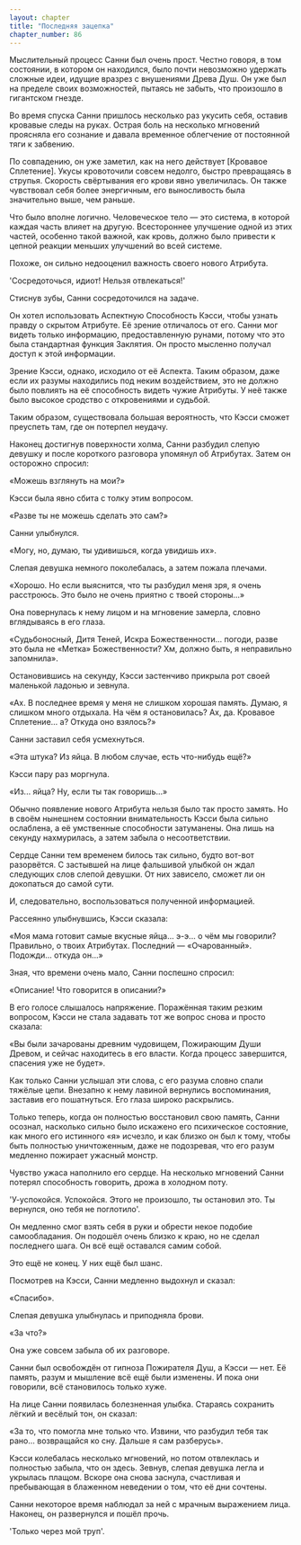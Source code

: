 ```yaml
---
layout: chapter
title: "Последняя зацепка"
chapter_number: 86
---
```


Мыслительный процесс Санни был очень прост. Честно говоря, в том состоянии, в котором он находился, было почти невозможно удержать сложные идеи, идущие вразрез с внушениями Древа Душ. Он уже был на пределе своих возможностей, пытаясь не забыть, что произошло в гигантском гнезде.

Во время спуска Санни пришлось несколько раз укусить себя, оставив кровавые следы на руках. Острая боль на несколько мгновений проясняла его сознание и давала временное облегчение от постоянной тяги к забвению.

По совпадению, он уже заметил, как на него действует [Кровавое Сплетение]. Укусы кровоточили совсем недолго, быстро превращаясь в струпья. Скорость свёртывания его крови явно увеличилась. Он также чувствовал себя более энергичным, его выносливость была значительно выше, чем раньше.

Что было вполне логично. Человеческое тело — это система, в которой каждая часть влияет на другую. Всестороннее улучшение одной из этих частей, особенно такой важной, как кровь, должно было привести к цепной реакции меньших улучшений во всей системе.

Похоже, он сильно недооценил важность своего нового Атрибута.

'Сосредоточься, идиот! Нельзя отвлекаться!'

Стиснув зубы, Санни сосредоточился на задаче.

Он хотел использовать Аспектную Способность Кэсси, чтобы узнать правду о скрытом Атрибуте. Её зрение отличалось от его. Санни мог видеть только информацию, предоставленную рунами, потому что это была стандартная функция Заклятия. Он просто мысленно получал доступ к этой информации.

Зрение Кэсси, однако, исходило от её Аспекта. Таким образом, даже если их разумы находились под неким воздействием, это не должно было повлиять на её способность видеть чужие Атрибуты. У неё также было высокое сродство с откровениями и судьбой.

Таким образом, существовала большая вероятность, что Кэсси сможет преуспеть там, где он потерпел неудачу.

Наконец достигнув поверхности холма, Санни разбудил слепую девушку и после короткого разговора упомянул об Атрибутах. Затем он осторожно спросил:

«Можешь взглянуть на мои?»

Кэсси была явно сбита с толку этим вопросом.

«Разве ты не можешь сделать это сам?»

Санни улыбнулся.

«Могу, но, думаю, ты удивишься, когда увидишь их».

Слепая девушка немного поколебалась, а затем пожала плечами.

«Хорошо. Но если выяснится, что ты разбудил меня зря, я очень расстроюсь. Это было не очень приятно с твоей стороны...»

Она повернулась к нему лицом и на мгновение замерла, словно вглядываясь в его глаза.

«Судьбоносный, Дитя Теней, Искра Божественности... погоди, разве это была не «Метка» Божественности? Хм, должно быть, я неправильно запомнила».

Остановившись на секунду, Кэсси застенчиво прикрыла рот своей маленькой ладонью и зевнула.

«Ах. В последнее время у меня не слишком хорошая память. Думаю, я слишком много отдыхала. На чём я остановилась? Ах, да. Кровавое Сплетение... а? Откуда оно взялось?»

Санни заставил себя усмехнуться.

«Эта штука? Из яйца. В любом случае, есть что-нибудь ещё?»

Кэсси пару раз моргнула.

«Из... яйца? Ну, если ты так говоришь...»

Обычно появление нового Атрибута нельзя было так просто замять. Но в своём нынешнем состоянии внимательность Кэсси была сильно ослаблена, а её умственные способности затуманены. Она лишь на секунду нахмурилась, а затем забыла о несоответствии.

Сердце Санни тем временем билось так сильно, будто вот-вот разорвётся. С застывшей на лице фальшивой улыбкой он ждал следующих слов слепой девушки. От них зависело, сможет ли он докопаться до самой сути.

И, следовательно, воспользоваться полученной информацией.

Рассеянно улыбнувшись, Кэсси сказала:

«Моя мама готовит самые вкусные яйца... э-э... о чём мы говорили? Правильно, о твоих Атрибутах. Последний — «Очарованный». Подожди... откуда он...»

Зная, что времени очень мало, Санни поспешно спросил:

«Описание! Что говорится в описании?»

В его голосе слышалось напряжение. Поражённая таким резким вопросом, Кэсси не стала задавать тот же вопрос снова и просто сказала:

«Вы были зачарованы древним чудовищем, Пожирающим Души Древом, и сейчас находитесь в его власти. Когда процесс завершится, спасения уже не будет».

Как только Санни услышал эти слова, с его разума словно спали тяжёлые цепи. Внезапно к нему лавиной вернулись воспоминания, заставив его пошатнуться. Его глаза широко раскрылись.

Только теперь, когда он полностью восстановил свою память, Санни осознал, насколько сильно было искажено его психическое состояние, как много его истинного «я» исчезло, и как близко он был к тому, чтобы быть полностью уничтоженным, даже не подозревая, что его разум медленно пожирает ужасный монстр.

Чувство ужаса наполнило его сердце. На несколько мгновений Санни потерял способность говорить, дрожа в холодном поту.

'У-успокойся. Успокойся. Этого не произошло, ты остановил это. Ты вернулся, оно тебя не поглотило'.

Он медленно смог взять себя в руки и обрести некое подобие самообладания. Он подошёл очень близко к краю, но не сделал последнего шага. Он всё ещё оставался самим собой.

Это ещё не конец. У них ещё был шанс.

Посмотрев на Кэсси, Санни медленно выдохнул и сказал:

«Спасибо».

Слепая девушка улыбнулась и приподняла брови.

«За что?»

Она уже совсем забыла об их разговоре.

Санни был освобождён от гипноза Пожирателя Душ, а Кэсси — нет. Её память, разум и мышление всё ещё были изменены. И пока они говорили, всё становилось только хуже.

На лице Санни появилась болезненная улыбка. Стараясь сохранить лёгкий и весёлый тон, он сказал:

«За то, что помогла мне только что. Извини, что разбудил тебя так рано... возвращайся ко сну. Дальше я сам разберусь».

Кэсси колебалась несколько мгновений, но потом отвлеклась и полностью забыла, что он здесь. Зевнув, слепая девушка легла и укрылась плащом. Вскоре она снова заснула, счастливая и пребывающая в блаженном неведении о том, что её дни сочтены.

Санни некоторое время наблюдал за ней с мрачным выражением лица. Наконец, он развернулся и пошёл прочь.

'Только через мой труп'.